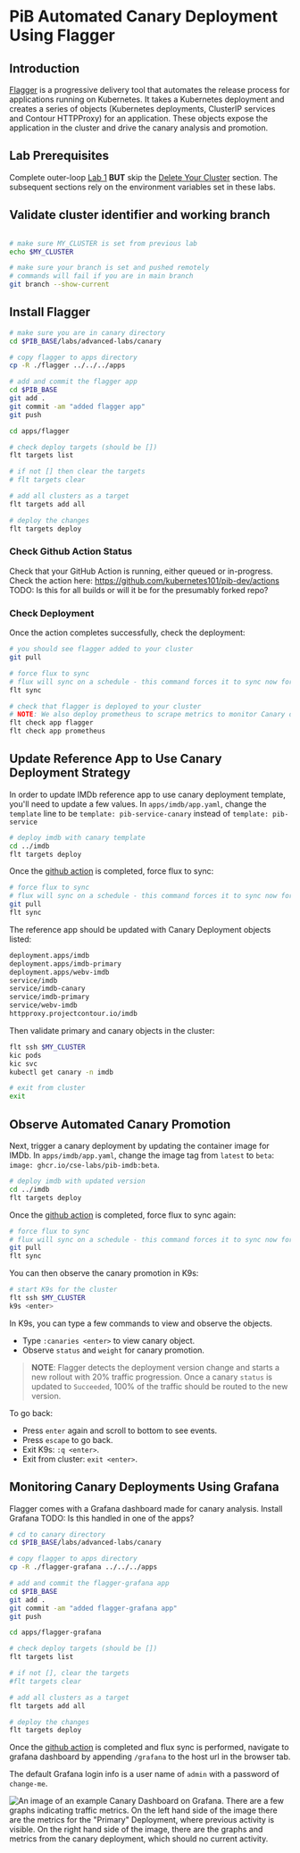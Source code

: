 # PiB Automated Canary Deployment Using Flagger

## Introduction

[Flagger](https://flagger.app/) is a progressive delivery tool that automates the release process
for applications running on Kubernetes. It takes a Kubernetes deployment and creates a series of objects
(Kubernetes deployments, ClusterIP services and Contour HTTPProxy) for an application. These objects
expose the application in the cluster and drive the canary analysis and promotion.

## Lab Prerequisites

Complete outer-loop [Lab 1](../../outer-loop.md) **BUT** skip the [Delete Your Cluster](../../outer-loop.md#delete-your-cluster) section. The subsequent sections rely on the environment variables set in these
labs.

## Validate cluster identifier and working branch

```bash

# make sure MY_CLUSTER is set from previous lab
echo $MY_CLUSTER

# make sure your branch is set and pushed remotely
# commands will fail if you are in main branch
git branch --show-current

```

## Install Flagger

```bash
# make sure you are in canary directory
cd $PIB_BASE/labs/advanced-labs/canary

# copy flagger to apps directory
cp -R ./flagger ../../../apps

# add and commit the flagger app
cd $PIB_BASE
git add .
git commit -am "added flagger app"
git push

cd apps/flagger

# check deploy targets (should be [])
flt targets list

# if not [] then clear the targets
# flt targets clear

# add all clusters as a target
flt targets add all

# deploy the changes
flt targets deploy
```

### Check Github Action Status

Check that your GitHub Action is running, either queued or in-progress. Check the action here: <https://github.com/kubernetes101/pib-dev/actions> TODO: Is this for all builds or will it be for the presumably forked repo?

### Check Deployment

Once the action completes successfully, check the deployment:

```bash
# you should see flagger added to your cluster
git pull

# force flux to sync
# flux will sync on a schedule - this command forces it to sync now for debugging
flt sync

# check that flagger is deployed to your cluster
# NOTE: We also deploy prometheus to scrape metrics to monitor Canary deployment
flt check app flagger
flt check app prometheus
```

## Update Reference App to Use Canary Deployment Strategy

In order to update IMDb reference app to use canary deployment template, you'll need to update a few
values. In `apps/imdb/app.yaml`, change the `template` line to be `template: pib-service-canary` instead
of `template: pib-service`

```bash
# deploy imdb with canary template
cd ../imdb
flt targets deploy
```

Once the [github action](https://github.com/kubernetes101/pib-dev/actions) is completed, force flux
to sync:

```bash
# force flux to sync
# flux will sync on a schedule - this command forces it to sync now for debugging
git pull
flt sync
```

The reference app should be updated with Canary Deployment objects listed:

```bash
deployment.apps/imdb
deployment.apps/imdb-primary
deployment.apps/webv-imdb
service/imdb
service/imdb-canary
service/imdb-primary
service/webv-imdb
httpproxy.projectcontour.io/imdb
```

Then validate primary and canary objects in the cluster:

```bash
flt ssh $MY_CLUSTER
kic pods
kic svc
kubectl get canary -n imdb

# exit from cluster
exit
```

## Observe Automated Canary Promotion

Next, trigger a canary deployment by updating the container image for IMDb. In `apps/imdb/app.yaml`,
change the image tag from `latest` to `beta`: `image: ghcr.io/cse-labs/pib-imdb:beta`.

```bash
# deploy imdb with updated version
cd ../imdb
flt targets deploy
```

Once the [github action](https://github.com/kubernetes101/pib-dev/actions) is completed, force flux
to sync again:

```bash
# force flux to sync
# flux will sync on a schedule - this command forces it to sync now for debugging
git pull
flt sync
```

You can then observe the canary promotion in K9s:

```bash
# start K9s for the cluster
flt ssh $MY_CLUSTER
k9s <enter>
```

In K9s, you can type a few commands to view and observe the objects.

- Type `:canaries <enter>` to view canary object.
- Observe `status` and `weight` for canary promotion.

> **NOTE**: Flagger detects the deployment version change and starts a new rollout with 20% traffic
> progression. Once a canary `status` is updated to `Succeeded`, 100% of the traffic should be routed
> to the new version.

To go back:

- Press `enter` again and scroll to bottom to see events.
- Press `escape` to go back.
- Exit K9s: `:q <enter>`.
- Exit from cluster: `exit <enter>`.

## Monitoring Canary Deployments Using Grafana

Flagger comes with a Grafana dashboard made for canary analysis. Install Grafana TODO: Is this handled
in one of the apps?

```bash
# cd to canary directory
cd $PIB_BASE/labs/advanced-labs/canary

# copy flagger to apps directory
cp -R ./flagger-grafana ../../../apps

# add and commit the flagger-grafana app
cd $PIB_BASE
git add .
git commit -am "added flagger-grafana app"
git push

cd apps/flagger-grafana

# check deploy targets (should be [])
flt targets list

# if not [], clear the targets
#flt targets clear

# add all clusters as a target
flt targets add all

# deploy the changes
flt targets deploy
```

Once the [github action](https://github.com/kubernetes101/pib-dev/actions) is completed and flux sync
is performed, navigate to grafana dashboard by appending `/grafana` to the host url in the browser tab.

The default Grafana login info is a user name of `admin` with a password of `change-me`.

![An image of an example Canary Dashboard on Grafana. There are a few graphs indicating traffic metrics.
On the left hand side of the image there are the metrics for the "Primary" Deployment, where previous
activity is visible. On the right hand side of the image, there are the graphs and metrics from the
canary deployment, which should no current activity.](../../images/envoyCanaryDashboard.png)
